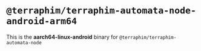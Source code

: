 # `@terraphim/terraphim-automata-node-android-arm64`

This is the **aarch64-linux-android** binary for `@terraphim/terraphim-automata-node`
